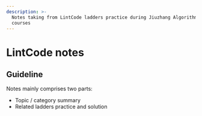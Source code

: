 ```yaml
---
description: >-
  Notes taking from LintCode ladders practice during Jiuzhang Algorithm on-line
  courses
---
```


# LintCode notes

## Guideline 

Notes mainly comprises two parts:

* Topic / category summary 
* Related ladders practice and solution 

